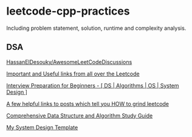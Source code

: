 # leetcode-cpp-practices

Including problem statement, solution, runtime and complexity analysis.

## DSA

[HassanElDesouky/AwesomeLeetCodeDiscussions](https://github.com/HassanElDesouky/AwesomeLeetCodeDiscussions)

[Important and Useful links from all over the Leetcode](https://leetcode.com/discuss/general-discussion/665604/Important-and-Useful-links-from-all-over-the-Leetcode)

[Interview Preparation for Beginners - [ DS | Algorithms | OS | System Design ]](https://leetcode.com/discuss/general-discussion/698684/interview-preparation-for-beginners-ds-algorithms-os-system-design)

[A few helpful links to posts which tell you HOW to grind leetcode](https://leetcode.com/discuss/general-discussion/355251/A-few-helpful-links-to-posts-which-tell-you-HOW-to-grind-leetcode)

[Comprehensive Data Structure and Algorithm Study Guide](https://leetcode.com/discuss/general-discussion/494279/Comprehensive-Data-Structure-and-Algorithm-Study-Guide)

[My System Design Template](https://leetcode.com/discuss/career/229177/my-system-design-template)
